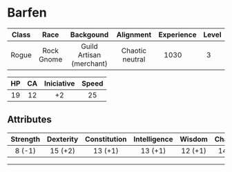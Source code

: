 # Barfen

| Class | Race       | Backgound                | Alignment       | Experience | Level |
| :---: | :---:      | :---:                    | :---:           | :---:      | :---: |
| Rogue | Rock Gnome | Guild Artisan (merchant) | Chaotic neutral | 1030       | 3     |


| HP    | CA    | Iniciative | Speed |
| :---: | :---: | :---:      | :---: |
| 19    | 12    | +2         | 25    |

## Attributes

| Strength | Dexterity | Constitution | Intelligence | Wisdom | Charisma |
| :---:    | :---:     | :---:        | :---:        | :---:  | :---:    |
| 8 (-1)   | 15 (+2)   | 13 (+1)      | 13 (+1)      | 12 (+1)| 14 (+2)  |
---

